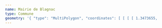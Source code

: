 ```yaml
---
name: Mairie de Blagnac
type: Commune
geometry: '{ "type": "MultiPolygon", "coordinates": [ [ [ [ 1.3473655, 43.6335223 ], [ 1.3483156, 43.6355353 ], [ 1.3484294, 43.6355098 ], [ 1.3486212, 43.6358898 ], [ 1.3490838, 43.6368059 ], [ 1.3492153, 43.6369275 ], [ 1.3498088, 43.6382407 ], [ 1.3503699, 43.6393126 ], [ 1.3507289, 43.6401211 ], [ 1.3511568, 43.6409273 ], [ 1.3513188, 43.6414107 ], [ 1.3520825, 43.6429576 ], [ 1.3521422, 43.6432668 ], [ 1.3522018, 43.6433319 ], [ 1.3522636, 43.6437616 ], [ 1.3524849, 43.6448217 ], [ 1.3525334, 43.645072 ], [ 1.352611, 43.6452784 ], [ 1.3526389, 43.6453576 ], [ 1.3526589, 43.6454373 ], [ 1.3527294, 43.6456492 ], [ 1.3527888, 43.6458622 ], [ 1.3531039, 43.6467727 ], [ 1.3531994, 43.6474865 ], [ 1.3533556, 43.6490218 ], [ 1.3533422, 43.6490876 ], [ 1.3527787, 43.6502331 ], [ 1.3527824, 43.6515123 ], [ 1.3526831, 43.6517811 ], [ 1.3526427, 43.6522271 ], [ 1.3528088, 43.6539182 ], [ 1.3528885, 43.6540897 ], [ 1.3536585, 43.6549412 ], [ 1.3540124, 43.6552438 ], [ 1.3549006, 43.6559316 ], [ 1.3570788, 43.657721 ], [ 1.3574209, 43.6590032 ], [ 1.3575153, 43.6595402 ], [ 1.3578146, 43.6601629 ], [ 1.3582037, 43.6606762 ], [ 1.3588482, 43.6613013 ], [ 1.3589946, 43.6619347 ], [ 1.3590166, 43.6621026 ], [ 1.3589595, 43.6629148 ], [ 1.3589695, 43.6632167 ], [ 1.3589732, 43.6632925 ], [ 1.358979, 43.6634099 ], [ 1.3589805, 43.6634414 ], [ 1.358985, 43.6635344 ], [ 1.3590876, 43.6640715 ], [ 1.3592317, 43.664594 ], [ 1.3593283, 43.6647447 ], [ 1.3594759, 43.6648661 ], [ 1.3600763, 43.6641901 ], [ 1.3605271, 43.66342 ], [ 1.3606839, 43.6632662 ], [ 1.362427, 43.663871 ], [ 1.3628504, 43.6632746 ], [ 1.3636343, 43.6621706 ], [ 1.3659489, 43.6591457 ], [ 1.367348, 43.6582939 ], [ 1.3686805, 43.6576679 ], [ 1.3693187, 43.6573681 ], [ 1.3692786, 43.6567137 ], [ 1.3744995, 43.6566724 ], [ 1.3752631, 43.6566907 ], [ 1.3755234, 43.6567249 ], [ 1.3756132, 43.6567346 ], [ 1.3756844, 43.6567461 ], [ 1.3759658, 43.6567832 ], [ 1.377025, 43.6568708 ], [ 1.3770419, 43.6568798 ], [ 1.3771072, 43.6569144 ], [ 1.378014, 43.6569814 ], [ 1.3785436, 43.6571008 ], [ 1.3794465, 43.6573876 ], [ 1.3814599, 43.6582359 ], [ 1.3824329, 43.658554 ], [ 1.3848643, 43.6592538 ], [ 1.3857077, 43.6595523 ], [ 1.3857327, 43.6595813 ], [ 1.3884785, 43.6603995 ], [ 1.3887474, 43.6599821 ], [ 1.3902225, 43.6604742 ], [ 1.3899741, 43.6608655 ], [ 1.3909825, 43.6613357 ], [ 1.3914105, 43.6615258 ], [ 1.3920513, 43.6618331 ], [ 1.3938193, 43.6626181 ], [ 1.3934143, 43.6630632 ], [ 1.3937539, 43.6632348 ], [ 1.3997639, 43.6662707 ], [ 1.4001968, 43.6665816 ], [ 1.4021295, 43.6656546 ], [ 1.4023053, 43.6654976 ], [ 1.4041464, 43.6638541 ], [ 1.4058631, 43.6618982 ], [ 1.4066446, 43.6582763 ], [ 1.4068502, 43.6552539 ], [ 1.4045898, 43.6523233 ], [ 1.4017432, 43.6496337 ], [ 1.401463, 43.6491876 ], [ 1.4013241, 43.6486223 ], [ 1.4014313, 43.6474675 ], [ 1.4025665, 43.6432465 ], [ 1.4028667, 43.6420129 ], [ 1.4034958, 43.6394271 ], [ 1.4038702, 43.6357547 ], [ 1.4027384, 43.6315577 ], [ 1.4015932, 43.6287593 ], [ 1.4014629, 43.6284408 ], [ 1.4011047, 43.625707 ], [ 1.4011005, 43.6246873 ], [ 1.4011203, 43.6230981 ], [ 1.4002664, 43.6228574 ], [ 1.4000091, 43.6218147 ], [ 1.3999039, 43.6212493 ], [ 1.399865, 43.6210293 ], [ 1.3998413, 43.620904 ], [ 1.3997403, 43.6208094 ], [ 1.3996079, 43.6207514 ], [ 1.3994745, 43.6207201 ], [ 1.3993177, 43.6206979 ], [ 1.399179, 43.6207005 ], [ 1.3989717, 43.6207377 ], [ 1.3987518, 43.6208029 ], [ 1.3985833, 43.620846 ], [ 1.3984112, 43.6208838 ], [ 1.3982292, 43.6208968 ], [ 1.3980039, 43.6208988 ], [ 1.3977805, 43.6208766 ], [ 1.3975615, 43.6208636 ], [ 1.3972155, 43.6208381 ], [ 1.396926, 43.6208225 ], [ 1.3964931, 43.6208902 ], [ 1.396044, 43.6208332 ], [ 1.3947095, 43.6202804 ], [ 1.3940915, 43.6203984 ], [ 1.3932847, 43.6205786 ], [ 1.3926753, 43.6207837 ], [ 1.3922804, 43.6207247 ], [ 1.3921285, 43.6206752 ], [ 1.3920386, 43.6206298 ], [ 1.3918321, 43.6205784 ], [ 1.3912917, 43.6205179 ], [ 1.3907883, 43.6203632 ], [ 1.3907402, 43.620324 ], [ 1.3907179, 43.6202488 ], [ 1.3907231, 43.6201684 ], [ 1.3907694, 43.6200797 ], [ 1.3908249, 43.619989 ], [ 1.3910026, 43.6197511 ], [ 1.391141, 43.6196286 ], [ 1.391293, 43.6194983 ], [ 1.3913683, 43.6193506 ], [ 1.3914189, 43.6192124 ], [ 1.3914123, 43.6190624 ], [ 1.3913618, 43.6188478 ], [ 1.3913413, 43.6187042 ], [ 1.391376, 43.6186293 ], [ 1.3913878, 43.6185527 ], [ 1.3914118, 43.6185057 ], [ 1.3915127, 43.6184189 ], [ 1.391625, 43.6183259 ], [ 1.3918535, 43.618212 ], [ 1.3921143, 43.6181021 ], [ 1.3922849, 43.6180311 ], [ 1.3924142, 43.6179508 ], [ 1.3925739, 43.6178207 ], [ 1.3927572, 43.617659 ], [ 1.3929291, 43.6174696 ], [ 1.3930076, 43.6173704 ], [ 1.3930367, 43.6173013 ], [ 1.3930525, 43.6172141 ], [ 1.3930352, 43.6171271 ], [ 1.3930054, 43.6170474 ], [ 1.3929536, 43.6169768 ], [ 1.3928844, 43.6169208 ], [ 1.3927638, 43.6168643 ], [ 1.3926479, 43.6168274 ], [ 1.3925041, 43.6168132 ], [ 1.3919633, 43.6168961 ], [ 1.3915807, 43.6169636 ], [ 1.3913704, 43.6169992 ], [ 1.3912366, 43.6170073 ], [ 1.3909667, 43.6170157 ], [ 1.3908173, 43.6169717 ], [ 1.3905799, 43.6168835 ], [ 1.3903767, 43.616819 ], [ 1.3901775, 43.6167787 ], [ 1.3897438, 43.6167341 ], [ 1.3895894, 43.6166989 ], [ 1.389546, 43.6166773 ], [ 1.3894971, 43.6166303 ], [ 1.3894452, 43.6165633 ], [ 1.3894244, 43.6165125 ], [ 1.3894473, 43.6164488 ], [ 1.3895689, 43.6162698 ], [ 1.3896858, 43.616118 ], [ 1.3897239, 43.6160305 ], [ 1.3897316, 43.6158482 ], [ 1.3897232, 43.6157894 ], [ 1.3896306, 43.6155637 ], [ 1.3892999, 43.6153211 ], [ 1.388286, 43.6154345 ], [ 1.3880649, 43.6154513 ], [ 1.3878047, 43.615471 ], [ 1.3876023, 43.6154863 ], [ 1.3873568, 43.6155884 ], [ 1.3842378, 43.6163795 ], [ 1.3831432, 43.6167689 ], [ 1.381438, 43.6172197 ], [ 1.3803667, 43.6174853 ], [ 1.3765718, 43.6183989 ], [ 1.3740931, 43.6193546 ], [ 1.3767249, 43.6261411 ], [ 1.3769238, 43.6260941 ], [ 1.3769806, 43.6261655 ], [ 1.3747989, 43.626474 ], [ 1.3737626, 43.6266254 ], [ 1.3732789, 43.6267453 ], [ 1.3705936, 43.628388 ], [ 1.3699785, 43.6287084 ], [ 1.3696048, 43.6288159 ], [ 1.3693995, 43.6283158 ], [ 1.3681939, 43.6265049 ], [ 1.3679742, 43.626328 ], [ 1.3676623, 43.6260042 ], [ 1.3672583, 43.6255378 ], [ 1.3664797, 43.6250417 ], [ 1.3649938, 43.6254785 ], [ 1.3632501, 43.6260195 ], [ 1.3627993, 43.6261795 ], [ 1.3618167, 43.6264169 ], [ 1.3610164, 43.6266891 ], [ 1.3604108, 43.6268846 ], [ 1.3605326, 43.6273388 ], [ 1.3605386, 43.6276614 ], [ 1.3611658, 43.6287891 ], [ 1.3601439, 43.6289214 ], [ 1.3592799, 43.6290492 ], [ 1.3578978, 43.6291871 ], [ 1.3574976, 43.6291602 ], [ 1.3563754, 43.6292386 ], [ 1.356424, 43.6294801 ], [ 1.3564433, 43.6302798 ], [ 1.3563786, 43.6305232 ], [ 1.3561964, 43.6310213 ], [ 1.3555948, 43.6311836 ], [ 1.3550478, 43.6314728 ], [ 1.354016, 43.6319577 ], [ 1.3520654, 43.6324522 ], [ 1.3518176, 43.6325088 ], [ 1.3515406, 43.6326211 ], [ 1.3513455, 43.6326693 ], [ 1.349335, 43.6333602 ], [ 1.3491278, 43.6334054 ], [ 1.3480872, 43.6334434 ], [ 1.3473655, 43.6335223 ] ] ] ] }'
---
```

